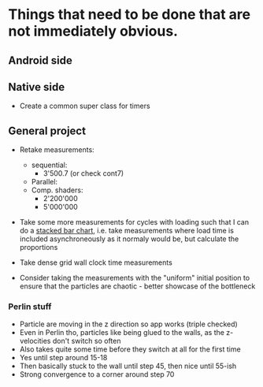 # Things that need to be done that are not immediately obvious.

## Android side


## Native side
- Create a common super class for timers


## General project
- Retake measurements:
  - sequential:
    - 3'500.7 (or check cont7)
  - Parallel:
  - Comp. shaders:
    - 2'200'000
    - 5'000'000
    
- Take some more measurements for cycles with loading such that I can do a [stacked bar chart](https://matplotlib.org/stable/gallery/lines_bars_and_markers/bar_stacked.html), i.e. take measurements where load
time is included asynchroneously as it normaly would be, but calculate the proportions
- Take dense grid wall clock time measurements
- Consider taking the measurements with the "uniform" initial position to ensure that the particles are chaotic - better showcase of the bottleneck


### Perlin stuff
- Particle are moving in the z direction so app works (triple checked)
- Even in Perlin tho, particles like being glued to the walls, as the z-velocities don't switch so often
- Also takes quite some time before they switch at all for the first time
- Yes until step around 15-18
- Then basically stuck to the wall until step 45, then nice until 55-ish
- Strong convergence to a corner around step 70

